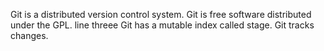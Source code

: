 Git is a distributed version control system.
Git is free software distributed under the GPL.
line threee
Git has a mutable index called stage.
Git tracks changes.
